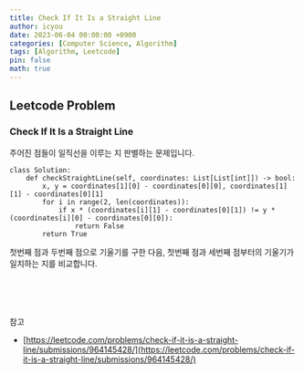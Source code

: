 ```yaml
---
title: Check If It Is a Straight Line
author: icyou
date: 2023-06-04 00:00:00 +0900
categories: [Computer Science, Algorithm]
tags: [Algorithm, Leetcode]
pin: false
math: true
---
```


## Leetcode Problem

### Check If It Is a Straight Line
주어진 점들이 일직선을 이루는 지 판별하는 문제입니다.

```
class Solution:
    def checkStraightLine(self, coordinates: List[List[int]]) -> bool:
        x, y = coordinates[1][0] - coordinates[0][0], coordinates[1][1] - coordinates[0][1]
        for i in range(2, len(coordinates)):
            if x * (coordinates[i][1] - coordinates[0][1]) != y * (coordinates[i][0] - coordinates[0][0]):
                return False
        return True
```
첫번째 점과 두번째 점으로 기울기를 구한 다음, 첫번째 점과 세번째 점부터의 기울기가 일치하는 지를 비교합니다.

<br/><br/><br/><br/>
참고 
- [https://leetcode.com/problems/check-if-it-is-a-straight-line/submissions/964145428/](https://leetcode.com/problems/check-if-it-is-a-straight-line/submissions/964145428/)